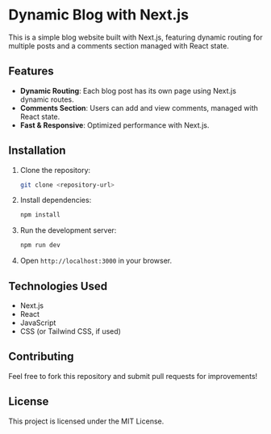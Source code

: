 # Dynamic Blog with Next.js

This is a simple blog website built with Next.js, featuring dynamic routing for multiple posts and a comments section managed with React state.

## Features
- **Dynamic Routing**: Each blog post has its own page using Next.js dynamic routes.
- **Comments Section**: Users can add and view comments, managed with React state.
- **Fast & Responsive**: Optimized performance with Next.js.

## Installation
1. Clone the repository:
   ```sh
   git clone <repository-url>
   ```
2. Install dependencies:
   ```sh
   npm install
   ```
3. Run the development server:
   ```sh
   npm run dev
   ```
4. Open `http://localhost:3000` in your browser.

## Technologies Used
- Next.js
- React
- JavaScript
- CSS (or Tailwind CSS, if used)

## Contributing
Feel free to fork this repository and submit pull requests for improvements!

## License
This project is licensed under the MIT License.
